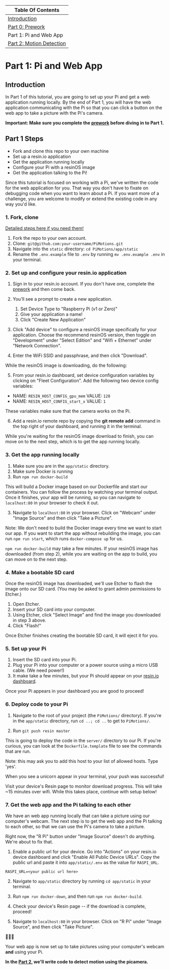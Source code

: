 | Table Of Contents                   |
| ------------------------------------|
| [Introduction](../README.md)           |
| [Part 0: Prework](prework.md)       |
| Part 1: Pi and Web App              |
| [Part 2: Motion Detection](part2.md)|

# Part 1: Pi and Web App
## Introduction

In Part 1 of this tutorial, you are going to set up your Pi and get a web application running locally.
By the end of Part 1, you will have the web application communicating with the Pi so that you can click a button on the web app to take a picture with the Pi's camera.

**Important: Make sure you complete the [prework](prework.md) before diving in to Part 1.**

## Part 1 Steps
- Fork and clone this repo to your own machine
- Set up a resin.io application
- Get the application running locally
- Configure your Pi with a resinOS image
- Get the application talking to the Pi!

Since this tutorial is focused on working with a Pi, we've written the code for the web application for you. That way you don't have to fixate on debugging code when you want to learn about a Pi. If you want more of a challenge, you are welcome to modify or extend the existing code in any way you'd like.

### 1. Fork, clone
[Detailed steps here if you need them!](https://help.github.com/articles/fork-a-repo/)

1. Fork the repo to your own account.
2. Clone: `git@github.com:your-username/PiMotions.git`
3. Navigate into the `static` directory: `cd PiMotions/app/static`
4. Rename the `.env.example` file to `.env` by running `mv .env.example .env` in your terminal.

### 2. Set up and configure your resin.io application

1. Sign in to your resin.io account. If you don't have one, complete the [prework](prework.md) and then come back.

2. You'll see a prompt to create a new application.
    1. Set Device Type to "Raspberry Pi (v1 or Zero)"
    1. Give your application a name!
    1. Click "Create New Application"

3. Click "Add device" to configure a resinOS image specifically for your application. Choose the recommend resinOS version, then toggle on "Development" under "Select Edition" and "Wifi + Ethernet" under "Network Connection".
4. Enter the WiFi SSID and passphrase, and then click "Download".

While the resinOS image is downloading, do the following:

5. From your resin.io dashboard, set device configuration variables by clicking on "Fleet Configuration". Add the following two device config variables:
- NAME: `RESIN_HOST_CONFIG_gpu_mem` VALUE: `128`
- NAME: `RESIN_HOST_CONFIG_start_x` VALUE: `1`

These variables make sure that the camera works on the Pi.

6. Add a resin.io remote repo by copying the **git remote add** command in the top right of your dashboard, and running it in the terminal.

While you're waiting for the resinOS image download to finish, you can move on to the next step, which is to get the app running locally.

### 3. Get the app running locally

1. Make sure you are in the `app/static` directory.
2. Make sure Docker is running
3. Run `npm run docker-build`

This will build a Docker image based on our Dockerfile and start our containers. You can follow the process by watching your terminal output.
Once it finishes, your app will be running, so you can navigate to `localhost:80` in your browser to check it out.

3. Navigate to `localhost:80` in your browser. Click on "Webcam" under "Image Source" and then click "Take a Picture".

Note: We don't need to build the Docker image every time we want to start our app. If you want to start the app without rebuilding the image, you can run `npm run start`, which runs `docker-compose up` for us.

`npm run docker-build` may take a few minutes. If your resinOS image has downloaded (from step 2), while you are waiting on the app to build, you can move on to the next step.

### 4. Make a bootable SD card

Once the resinOS image has downloaded, we'll use Etcher to flash the image onto our SD card. (You may be asked to grant admin permissions to Etcher.)

1. Open Etcher.
2. Insert your SD card into your computer.
3. Using Etcher, click "Select Image" and find the image you downloaded in step 3 above.
4. Click "Flash!"

Once Etcher finishes creating the bootable SD card, it will eject it for you.

### 5. Set up your Pi

1. Insert the SD card into your Pi.
2. Plug your Pi into your computer or a power source using a micro USB cable. (We need power!)
3. It make take a few minutes, but your Pi should appear on your [resin.io dashboard](https://dashboard.resin.io/apps).

Once your Pi appears in your dashboard you are good to proceed!

### 6. Deploy code to your Pi

1. Navigate to the root of your project (the `PiMotions/` directory). If you're in the `app/static` directory, run `cd ..; cd ..` to get to `PiMotions/`.

2. Run `git push resin master`

This is going to deploy the code in the `server/` directory to our Pi.
If you're curious, you can look at the `Dockerfile.template` file to see the commands that are run.

Note: this may ask you to add this host to your list of allowed hosts. Type 'yes'.

When you see a unicorn appear in your terminal, your push was successful!

Visit your device's Resin page to monitor download progress. This will take ~15 minutes over wifi. While this takes place, continue with setup below!

### 7. Get the web app and the Pi talking to each other

We have an web app running locally that can take a picture using our computer's webcam.
The next step is to get the web app and the Pi talking to each other, so that we can use the Pi's camera to take a picture.

Right now, the "R Pi" button under "Image Source" doesn't do anything. We're about to fix that.

1. Enable a public url for your device. Go into "Actions" on your resin.io device dashboard and click "Enable All Public Device URLs".
Copy the public url and paste it into `app/static/.env` as the value for `RASPI_URL`.

```
RASPI_URL=<your public url here>
```
2. Navigate to `app/static` directory by running `cd app/static` in your terminal.

3. Run `npm run docker-down`, and then run `npm run docker-build`.

4. Check your device's Resin page -- if the download is complete, proceed!

5. Navigate to `localhost:80` in your browser. Click on "R Pi" under "Image Source", and then click "Take Picture".

:tada::tada::tada:

Your web app is now set up to take pictures using your computer's webcam **and** using your Pi.

**In the [Part 2](part2.md), we'll write code to detect motion using the picamera.**
